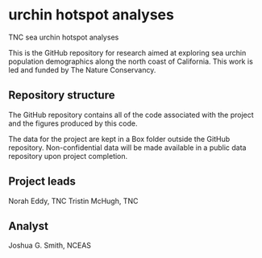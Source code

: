 # urchin hotspot analyses
TNC sea urchin hotspot analyses

This is the GitHub repository for research aimed at exploring sea urchin population demographics along the north coast of California. This work is led and funded by The Nature Conservancy.

## Repository structure

The GitHub repository contains all of the code associated with the project and the figures produced by this code. 

The data for the project are kept in a Box folder outside the GitHub repository. Non-confidential data will be made available in a public data repository upon project completion.

## Project leads
Norah Eddy, TNC
Tristin McHugh, TNC

## Analyst
Joshua G. Smith, NCEAS

